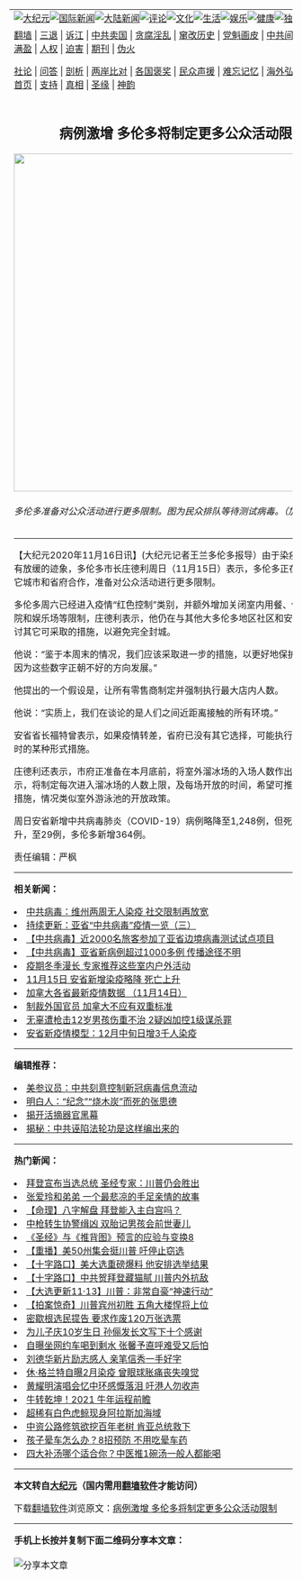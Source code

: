 <a name="1" id="1" target="_blank"></a><span id="1"></span>
<table align=center border="0"><tr><td colspan="2" VALIGN=TOP><a href="https://github.com/glqrck386/djy/blob/master/gb/nsc413.md#1"><img src="https://raw.githubusercontent.com/glqrck386/www/master/t/djy/1.jpg" title="大纪元"></a><a href="https://github.com/glqrck386/djy/blob/master/gb/n24hr.md#1"><img src="https://raw.githubusercontent.com/glqrck386/www/master/t/djy/3.jpg" title="国际新闻"></a><a href="https://github.com/glqrck386/djy/blob/master/gb/nsc413.md#1"><img src="https://raw.githubusercontent.com/glqrck386/www/master/t/djy/4.jpg" title="大陆新闻"></a><a href="https://github.com/glqrck386/djy/blob/master/gb/news392.md#1"><img src="https://raw.githubusercontent.com/glqrck386/www/master/t/djy/5.jpg" title="评论"></a><a href="https://github.com/glqrck386/djy/blob/master/gb/news2007.md#1"><img src="https://raw.githubusercontent.com/glqrck386/www/master/t/djy/6.jpg" title="文化"></a><a href="https://github.com/glqrck386/djy/blob/master/gb/news2008.md#1"><img src="https://raw.githubusercontent.com/glqrck386/www/master/t/djy/7.jpg" title="生活"></a><a href="https://github.com/glqrck386/djy/blob/master/gb/ncyule.md#1"><img src="https://raw.githubusercontent.com/glqrck386/www/master/t/djy/8.jpg" title="娱乐"></a><a href="https://github.com/glqrck386/djy/blob/master/gb/nsc1002.md#1"><img src="https://raw.githubusercontent.com/glqrck386/www/master/t/djy/9.jpg" title="健康"><a href="https://github.com/glqrck386/djy/blob/master/gb/nf6092.md#1"><img src="https://raw.githubusercontent.com/glqrck386/www/master/t/djy/10a.jpg" title="独家"></a><a href="https://github.com/glqrck386/djy/blob/master/gb/nf4514.md#1"><img src="https://raw.githubusercontent.com/glqrck386/www/master/t/djy/12a.jpg" title="头条"></a></td></tr>
<tr><td colspan="2" VALIGN=TOP><a target="_blank" href="https://github.com/glqrck386/www/blob/master/README.md?zsrh#1">翻墙</a> | <a target="_blank" href="https://github.com/glqrck386/djy/blob/master/gb/nf5657.md#1">三退</a> | <a target="_blank" href="https://github.com/glqrck386/djy/blob/master/gb/nf6124.md#1">诉江</a> | <a target="_blank" href="https://github.com/glqrck386/djy/blob/master/gb/nf1176117.md#1">中共卖国</a> | <a target="_blank" href="https://github.com/glqrck386/djy/blob/master/gb/nf5773.md#1">贪腐淫乱</a> | <a target="_blank" href="https://github.com/glqrck386/djy/blob/master/gb/nf1176115.md#1">窜改历史</a> | <a target="_blank" href="https://github.com/glqrck386/djy/blob/master/gb/nf1176107.md#1">党魁画皮</a> | <a target="_blank" href="https://github.com/glqrck386/djy/blob/master/gb/nf1320400.md#1">中共间谍</a> | <a target="_blank" href="https://github.com/glqrck386/djy/blob/master/gb/nf1176114.md#1">破坏传统</a> | <a target="_blank" href="https://github.com/glqrck386/ntdtv/blob/master/gb/prog447_1.md#1">恶贯满盈</a> | <a target="_blank" href="https://github.com/glqrck386/djy/blob/master/gb/ncid278.md#1">人权</a> | <a target="_blank" href="https://github.com/glqrck386/djy/blob/master/gb/nf1176111.md#1">迫害</a> | <a target="_blank" href="https://gitlab.com/szzdlab/mh-qikan/blob/master/README.md#1">期刊</a> | <a target="_blank" href="https://github.com/glqrck386/djy/blob/master/gb/nf5562.md#1">伪火</a></p><p><a target="_blank" href="https://github.com/glqrck386/djy/blob/master/gb/9p.md#1">社论</a> | <a target="_blank" href="https://github.com/glqrck386/djy/blob/master/gb/nf4378.md#1">问答</a> | <a target="_blank" href="https://github.com/glqrck386/djy/blob/master/gb/nf5792.md#1">剖析</a> | <a target="_blank" href="https://github.com/glqrck386/djy/blob/master/gb/nf5735.md#1">两岸比对</a> | <a target="_blank" href="https://github.com/glqrck386/djy/blob/master/gb/nf6119.md#1">各国褒奖</a> | <a target="_blank" href="https://github.com/glqrck386/djy/blob/master/gb/nf6120.md#1">民众声援</a> | <a target="_blank" href="https://github.com/glqrck386/djy/blob/master/gb/nf1188594.md#1">难忘记忆</a> | <a target="_blank" href="https://github.com/glqrck386/djy/blob/master/gb/nf3180.md#1">海外弘传</a> | <a target="_blank" href="https://github.com/glqrck386/djy/blob/master/gb/nf5410.md#1">万人上访</a> | <a target="_blank" href="https://github.com/glqrck386/www/blob/master/README.md?zsrh#1">平台首页</a> | <a target="_blank" href="https://github.com/glqrck386/djy/blob/master/gb/nf4386.md#1">支持</a> | <a target="_blank" href="https://github.com/glqrck386/djy/blob/master/gb/nf4389.md#1">真相</a> | <a target="_blank" href="https://github.com/glqrck386/djy/blob/master/gb/nf5790.md#1">圣缘</a> | <a target="_blank" href="https://github.com/glqrck386/djy/blob/master/gb/nf4786.md#1">神韵</a></td></tr>
<tr><td VALIGN=TOP width="626"><h2 align=center>病例激增 多伦多将制定更多公众活动限制</h2>
<img width="600" src="https://i.epochtimes.com/assets/uploads/2020/11/CP110569234-1-600x400.jpg" />
<h6>多伦多准备对公众活动进行更多限制。图为民众排队等待测试病毒。（加通社）
</h6>
<hr>
<p>【大纪元2020年11月16日讯】(大纪元记者王兰<ahref="https://github.com/glqrck386/djy/blob/master/gb/tag/%E5%A4%9A%E4%BC%A6%E5%A4%9A.md#1">多伦多</a>报导）由于染疫病例增加没有放缓的迹象，多伦多市长庄德利周日（11月15日）表示，多伦多正在与大多区其它城市和省府合作，准备对公众活动进行更多限制。</p>
<p><ahref="https://github.com/glqrck386/djy/blob/master/gb/tag/%E5%A4%9A%E4%BC%A6%E5%A4%9A.md#1">多伦多</a>周六已经进入<ahref="https://github.com/glqrck386/djy/blob/master/gb/tag/%E7%96%AB%E6%83%85.md#1">疫情</a>“红色控制”类别，并额外增加关闭室内用餐、健身班、电影院和娱乐场等限制，庄德利表示，他仍在与其他大多伦多地区社区和安省的领导人商讨其它可采取的措施，以避免完全封城。</p>
<p>他说：“鉴于本周末的情况，我们应该采取进一步的措施，以更好地保护多伦多人民，因为这些数字正朝不好的方向发展。”</p>
<p>他提出的一个假设是，让所有零售商制定并强制执行最大店内人数。</p>
<p>他说：“实质上，我们在谈论的是人们之间近距离接触的所有环境。”</p>
<p>安省省长福特曾表示，如果<ahref="https://github.com/glqrck386/djy/blob/master/gb/tag/%E7%96%AB%E6%83%85.md#1">疫情</a>转差，省府已没有其它选择，可能执行类似3月及4月时的某种形式措施。</p>
<p>庄德利还表示，市府正准备在本月底前，将室外溜冰场的入场人数作出限制；他表示，将制定每次进入溜冰场的人数上限，及每场开放的时间，希望可推出一个公平的措施，情况类似室外游泳池的开放政策。</p>
<p>周日安省新增中共病毒肺炎（COVID-19）病例略降至1,248例，但死亡人数继续上升，至29例，多伦多新增364例。</p>
<p>责任编辑：严枫</p>

<hr>


<strong>相关新闻：</strong>
<li><a href="https://github.com/glqrck386/djy/blob/master/gb/20/3/7/n11922895.md#1">中共病毒：维州两周无人染疫 社交限制再放宽</a></li>
<li><a href="https://github.com/glqrck386/djy/blob/master/gb/20/9/22/n12421204.md#1">持续更新：亚省“中共病毒”疫情一览（三）</a></li>
<li><a href="https://github.com/glqrck386/djy/blob/master/gb/20/11/14/n12549943.md#1">【中共病毒】近2000名旅客参加了亚省边境病毒测试试点项目</a></li>
<li><a href="https://github.com/glqrck386/djy/blob/master/gb/20/11/15/n12550222.md#1">【中共病毒】亚省新病例超过1000多例 传播途径不明</a></li>
<li><a href="https://github.com/glqrck386/djy/blob/master/gb/20/11/15/n12551677.md#1">疫期冬季漫长 专家推荐这些室内户外活动</a></li>
<li><a href="https://github.com/glqrck386/djy/blob/master/gb/20/11/15/n12551291.md#1">11月15日 安省新增染疫略降 死亡上升</a></li>
<li><a href="https://github.com/glqrck386/djy/blob/master/gb/20/9/18/n12414720.md#1">加拿大各省最新疫情数据 （11月14日）</a></li>
<li><a href="https://github.com/glqrck386/djy/blob/master/gb/20/11/12/n12545314.md#1">制裁外国官员 加拿大不应有双重标准</a></li>
<li><a href="https://github.com/glqrck386/djy/blob/master/gb/20/11/12/n12545356.md#1">无辜遭枪击12岁男孩伤重不治 2疑凶加控1级谋杀罪</a></li>
<li><a href="https://github.com/glqrck386/djy/blob/master/gb/20/11/12/n12545279.md#1">安省新疫情模型：12月中旬日增3千人染疫</a></li>
<hr>


<strong>编辑推荐：</strong>
<li><a href="https://github.com/onzhi266/djy/blob/master/gb/20/2/22/n11887949.md#1">美参议员：中共刻意控制新冠病毒信息流动</a></li>
<li><a href="https://github.com/tsiac2612/djy/blob/master/gb/19/3/21/n11128349.md#1" target="_blank">明白人：“纪念”“烧木炭”而死的张思德</a></li><li><a href="https://github.com/glqrck386/djy/blob/master/gb/10/4/19/n2881569.md?dfh#1" target="_blank">揭开活摘器官黑幕</a></li><li><a href="https://github.com/tsiac2612/djy/blob/master/gb/12/8/9/n3655381.md#1" target="_blank">揭秘：中共诬陷法轮功是这样编出来的</a></li>
<hr>

<strong>热门新闻：</strong>
<li><a href="https://github.com/glqrck386/djy/blob/master/gb/20/11/11/n12540543.md#1">拜登宣布当选总统 圣经专家：川普仍会胜出</a></li>
<li><a href="https://github.com/glqrck386/djy/blob/master/gb/20/11/10/n12537654.md#1">张爱玲和弟弟 一个最悲凉的手足亲情的故事</a></li>
<li><a href="https://github.com/glqrck386/djy/blob/master/gb/20/11/9/n12535003.md#1">【命理】八字解盘 拜登能入主白宫吗？</a></li>
<li><a href="https://github.com/glqrck386/djy/blob/master/gb/20/11/6/n12529751.md#1">中枪转生协警缉凶  双胎记男孩会前世妻儿</a></li>
<li><a href="https://github.com/glqrck386/djy/blob/master/gb/20/9/30/n12442899.md#1">《圣经》与《推背图》预言的应验与变换8</a></li>
<li><a href="https://github.com/glqrck386/djy/blob/master/gb/20/11/13/n12547437.md#1">【重播】美50州集会挺川普 吁停止窃选</a></li>
<li><a href="https://github.com/glqrck386/djy/blob/master/gb/20/11/15/n12550057.md#1">【十字路口】美大选重磅爆料 他安排选举结果</a></li>
<li><a href="https://github.com/glqrck386/djy/blob/master/gb/20/11/14/n12548521.md#1">【十字路口】中共贺拜登藏猫腻 川普内外抗敌</a></li>
<li><a href="https://github.com/glqrck386/djy/blob/master/gb/20/11/13/n12546734.md#1">【大选更新11·13】川普：非常自豪“神速行动”</a></li>
<li><a href="https://github.com/glqrck386/djy/blob/master/gb/20/11/13/n12545671.md#1">【拍案惊奇】川普宾州初胜 五角大楼悍将上位</a></li>
<li><a href="https://github.com/glqrck386/djy/blob/master/gb/20/11/13/n12548102.md#1">密歇根选民提告 要求作废120万张选票</a></li>
<li><a href="https://github.com/glqrck386/djy/blob/master/gb/20/11/13/n12545659.md#1">为儿子庆10岁生日 孙俪发长文写下十个感谢</a></li>
<li><a href="https://github.com/glqrck386/djy/blob/master/gb/20/11/13/n12548178.md#1">自曝坐网约车喝到剩水 张馨予直呼难受又后怕</a></li>
<li><a href="https://github.com/glqrck386/djy/blob/master/gb/20/11/13/n12548015.md#1">刘德华新片励志感人 亲笔信秀一手好字</a></li>
<li><a href="https://github.com/glqrck386/djy/blob/master/gb/20/11/12/n12545036.md#1">休·格兰特自曝2月染疫 曾眼球胀痛丧失嗅觉</a></li>
<li><a href="https://github.com/glqrck386/djy/blob/master/gb/20/11/13/n12547700.md#1">黄耀明演唱会忆中环感慨落泪 吁港人勿收声</a></li>
<li><a href="https://github.com/glqrck386/djy/blob/master/gb/20/11/3/n12521804.md#1">牛转乾坤！2021 牛年运程前瞻</a></li>
<li><a href="https://github.com/glqrck386/djy/blob/master/gb/20/11/12/n12544525.md#1">超稀有白色虎鲸现身阿拉斯加海域</a></li>
<li><a href="https://github.com/glqrck386/djy/blob/master/gb/20/11/13/n12546509.md#1">中资公路修筑欲挖百年老树 肯亚总统救下</a></li>
<li><a href="https://github.com/glqrck386/djy/blob/master/gb/20/11/10/n12539872.md#1">孩子晕车怎么办？8招预防 不用吃晕车药</a></li>
<li><a href="https://github.com/glqrck386/djy/blob/master/gb/20/11/12/n12545371.md#1">四大补汤哪个适合你？中医推1碗汤一般人都能喝</a></li>
<hr>

<strong>本文转自<a href="https://www.epochtimes.com">大纪元</a>（国内需用<a href="https://github.com/glqrck386/www/blob/master/README.md#8">翻墙软件</a>才能访问）</strong><p>下载<a href="https://github.com/glqrck386/www/blob/master/README.md#8">翻墙软件</a>浏览原文：<a href="https://www.epochtimes.com/gb/20/11/15/n12551709.htm">病例激增 多伦多将制定更多公众活动限制</a></p><hr>

<strong>手机上长按并复制下面二维码分享本文章：</strong><br><br><img src="https://chart.apis.google.com/chart?cht=qr&chs=240x240&choe=UTF-8&chld=M|2&chl=https://github.com/glqrck386/djy/blob/master/gb/20/11/15/n12551709.md%231" title="分享本文章"></td><td VALIGN=TOP><a href="https://github.com/glqrck386/djy/blob/master/gb/16/1/21/n4622075.md?dfh#1" target="_blank"><img src="https://raw.githubusercontent.com/glqrck386/djy/master/gb/300/wei-f1.jpg" title="中共的伪火骗局"  alt="中共的伪火骗局"></a><br><a href="https://github.com/glqrck386/www/blob/master/README.md?dfh#9" target="_blank"><img src="https://raw.githubusercontent.com/glqrck386/djy/master/gb/300/yong-h.jpg" title="永恒的见证"  alt="永恒的见证"></a><br><a href="https://github.com/glqrck386/djy/blob/master/gb/13/9/29/n3974789.md?dfh#1" target="_blank"><img src="https://raw.githubusercontent.com/glqrck386/djy/master/gb/300/shang-lnz.jpg" title="善良女子被中共投男牢"  alt="善良女子被中共投男牢"></a><br><a href="https://github.com/glqrck386/djy/blob/master/gb/16/3/16/n4663449.md?dfh#1" target="_blank"><img src="https://raw.githubusercontent.com/glqrck386/djy/master/gb/300/huo-z3.jpg" title="警卫目击活摘器官"  alt="警卫目击活摘器官"></a><br><a href="https://github.com/glqrck386/djy/blob/master/gb/16/8/7/n8177641.md?dfh#1" target="_blank"><img src="https://raw.githubusercontent.com/glqrck386/djy/master/gb/300/huo-z4.jpg" title="证人描述活摘恐怖"  alt="证人描述活摘恐怖"></a><br><a href="https://github.com/glqrck386/djy/blob/master/gb/10/4/19/n2881569.md?dfh#1" target="_blank"><img src="https://raw.githubusercontent.com/glqrck386/djy/master/gb/300/huo-z1.jpg" title="揭开活摘器官黑幕"  alt="揭开活摘器官黑幕"></a><br><a href="https://github.com/glqrck386/djy/blob/master/gb/10/11/7/n3077476.md?dfh#1" target="_blank"><img src="https://raw.githubusercontent.com/glqrck386/djy/master/gb/300/ma-ks.jpg" title="马克思的成魔之路"  alt="马克思的成魔之路"></a><br><a href="https://github.com/glqrck386/djy/blob/master/gb/14/6/9/n4173977.md?dfh#1" target="_blank"><img src="https://raw.githubusercontent.com/glqrck386/djy/master/gb/300/chang-zs.jpg" title="藏字石 蕴天机"  alt="藏字石 蕴天机"></a><br><a href="https://github.com/glqrck386/djy/blob/master/gb/18/5/10/n10381511.md?dfh#1" target="_blank"><img src="https://raw.githubusercontent.com/glqrck386/djy/master/gb/300/st1.jpg" title="关注3亿人三退"  alt="关注3亿人三退"></a><br><a href="https://github.com/glqrck386/djy/blob/master/gb/18/3/21/n10237682.md?dfh#1" target="_blank"><img src="https://raw.githubusercontent.com/glqrck386/djy/master/gb/300/jie-t.jpg" title="解体中共复兴中华"  alt="解体中共复兴中华"></a><br><a href="https://github.com/glqrck386/djy/blob/master/gb/9/2/9/n2422991.md?dfh#1" target="_blank"><img src="https://raw.githubusercontent.com/glqrck386/djy/master/gb/300/gao-zs.jpg" title="中共迫害良心律师"  alt="中共迫害良心律师"></a><br><a href="https://github.com/glqrck386/djy/blob/master/gb/18/12/9/n10900044.md?dfh#1" target="_blank"><img src="https://raw.githubusercontent.com/glqrck386/djy/master/gb/300/sj1.jpg" title="303万人举报江泽民"  alt="303万人举报江泽民"></a><br><a href="https://github.com/glqrck386/djy/blob/master/gb/18/8/28/n10672014.md?dfh#1" target="_blank"><img src="https://raw.githubusercontent.com/glqrck386/djy/master/gb/300/sj2.jpg" title="这些官员为何起诉江泽民"  alt="这些官员为何起诉江泽民"></a><br><a href="https://github.com/glqrck386/djy/blob/master/gb/8/12/18/n2367165.md?dfh#1" target="_blank"><img src="https://raw.githubusercontent.com/glqrck386/djy/master/gb/300/liangan.jpg" title="海峡两岸的强烈对比"  alt="海峡两岸的强烈对比"></a><br><a href="https://github.com/glqrck386/djy/blob/master/gb/15/12/10/n4593139.md?dfh#1" target="_blank"><img src="https://raw.githubusercontent.com/glqrck386/djy/master/gb/300/jia-ndzl.jpg" title="加拿大总理的贺信"  alt="加拿大总理的贺信"></a><br><a href="https://github.com/glqrck386/djy/blob/master/gb/11/6/17/n3289382.md?dfh#1" target="_blank"><img src="https://raw.githubusercontent.com/glqrck386/djy/master/gb/300/xiao-wd.jpg" title="探寻真相兼听则明"  alt="探寻真相兼听则明"></a><br><a href="https://github.com/glqrck386/djy/blob/master/gb/18/10/27/n10812623.md?dfh#1" target="_blank"><img src="https://raw.githubusercontent.com/glqrck386/djy/master/gb/300/yindu.jpg" title="印度媒体报道东方"  alt="印度媒体报道东方"></a><br><a href="https://github.com/glqrck386/djy/blob/master/gb/18/6/9/n10469652.md?dfh#1" target="_blank"><img src="https://raw.githubusercontent.com/glqrck386/djy/master/gb/300/xie-j.jpg" title="不一样的海外校园"  alt="不一样的海外校园"></a><br><a href="https://github.com/glqrck386/djy/blob/master/gb/7/4/5/n1669415.md?dfh#1" target="_blank"><img src="https://raw.githubusercontent.com/glqrck386/djy/master/gb/300/li-up.jpg" title="从大师到徒弟的传奇"  alt="从大师到徒弟的传奇"></a><br><a href="https://github.com/glqrck386/djy/blob/master/gb/17/5/26/n9191512.md?dfh#1" target="_blank"><img src="https://raw.githubusercontent.com/glqrck386/djy/master/gb/300/zfl2.jpg" title="亿万人与东方一本奇书"  alt="亿万人与东方一本奇书"></a><br><a href="https://github.com/glqrck386/djy/blob/master/gb/13/11/27/n4020290.md?dfh#1" target="_blank"><img src="https://raw.githubusercontent.com/glqrck386/djy/master/gb/300/zhen-h.jpg" title="大陆见不到的震撼场面"  alt="大陆见不到的震撼场面"></a><br><a href="https://github.com/glqrck386/djy/blob/master/gb/15/7/17/n4482910.md?dfh#1" target="_blank"><img src="https://raw.githubusercontent.com/glqrck386/djy/master/gb/300/dalu-sk.jpg" title="人心向善 大陆当初盛况"  alt="人心向善 大陆当初盛况"></a><br><a href="https://github.com/glqrck386/djy/blob/master/gb/19/1/5/n10955468.md?dfh#1" target="_blank"><img src="https://raw.githubusercontent.com/glqrck386/djy/master/gb/300/zfl1.jpg" title="追寻真理 这书讲什么"  alt="追寻真理 这书讲什么"></a><br><a href="https://github.com/glqrck386/www/blob/master/README.md?dfh#1" target="_blank"><img src="https://raw.githubusercontent.com/glqrck386/djy/master/gb/300/fq1.jpg" title="下载免费翻墙软件"  alt="下载免费翻墙软件"></a><br></td></tr></table>
